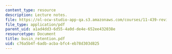 ```yaml
---
content_type: resource
description: Lecture notes.
file: https://ol-ocw-studio-app-qa.s3.amazonaws.com/courses/11-439-revitalizing-urban-main-streets-mission-hill-egleston-square-boston-spring-2003/c76a5b4f6adbacbabfc4eb78d303d825_busin_retention.pdf
file_type: application/pdf
parent_uid: a1ad4dd3-6d55-4a0d-de4e-652ee432038e
resourcetype: Document
title: busin_retention.pdf
uid: c76a5b4f-6adb-acba-bfc4-eb78d303d825
---
```

